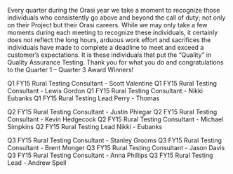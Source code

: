 Every quarter during the Orasi year we take a moment to recognize those individuals who consistently go above and beyond the call of duty; not only on their Project but their Orasi careers. While we may only take a few moments during each meeting to recognize these individuals, it certainly does not reflect the long hours, arduous work effort and sacrifices the individuals have made to complete a deadline to meet and exceed a customer’s expectations. It is these individuals that put the “Quality” in Quality Assurance Testing. Thank you for what you do and congratulations to the Quarter 1 – Quarter 3 Award Winners!
										
Q1 FY15	Rural Testing Consultant - Scott Valentine
Q1 FY15	Rural Testing Consultant - Lewis Gordon
Q1 FY15	Rural Testing Consultant - Nikki Eubanks
Q1 FY15	Rural Testing Lead Perry - Thomas

Q2 FY15	Rural Testing Consultant - Justin Phlegar
Q2 FY15	Rural Testing Consultant - Kevin Hedgecock
Q2 FY15	Rural Testing Consultant - Michael Simpkins
Q2 FY15	Rural Testing Lead Nikki - Eubanks

Q3 FY15	Rural Testing Consultant - Stanley Grooms
Q3 FY15	Rural Testing Consultant - Brent Monger
Q3 FY15	Rural Testing Consultant - Jason Davis
Q3 FY15	Rural Testing Consultant - Anna Phillips
Q3 FY15	Rural Testing Lead - Andrew Spell
